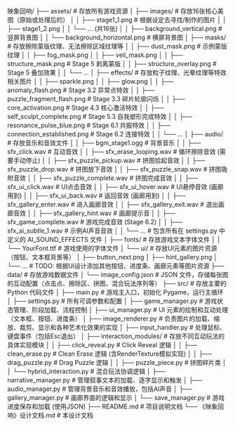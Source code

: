 映象回响/
├── assets/             # 存放所有游戏资源
│   ├── images/         # 存放16张核心美图（原始或处理后的）
│   │   ├── stage1_1.png    # 根据设定去寻找/制作的图片
│   │   ├── stage1_2.png
│   │   └── ... (共16张)
│   │   ├── background_vertical.png # 竖屏背景图
│   │   └── background_horizontal.png # 横屏背景图
│   ├── masks/          # 存放擦除蒙版纹理、无法擦除区域纹理等
│   │   ├── dust_mask.png   # 示例蒙版纹理
│   │   ├── fog_mask.png
│   │   ├── veil_mask.png
│   │   ├── structure_mask.png # Stage 5 剥离蒙版
│   │   ├── structure_overlay.png # Stage 5 叠加效果
│   │   └── ...
│   ├── effects/        # 存放粒子纹理、光晕纹理等特效相关图片
│   │   ├── sparkle.png
│   │   ├── glow.png
│   │   ├── anomaly_flash.png # Stage 3.2 异常点特效
│   │   ├── puzzle_fragment_flash.png # Stage 3.3 碎片轮廓闪烁
│   │   ├── core_activation.png # Stage 4.3 核心激活特效
│   │   ├── self_sculpt_complete.png # Stage 5.3 自我塑形完成特效
│   │   ├── resonance_pulse_blue.png # Stage 6.1 共振特效
│   │   ├── connection_established.png # Stage 6.2 连接特效
│   │   └── ...
│   ├── audio/          # 存放音乐和音效文件
│   │   ├── bgm_stage1.ogg  # 背景音乐
│   │   ├── sfx_click.wav   # 互动音效
│   │   ├── sfx_erase_looping.wav # 循环擦除音效 (需要手动停止)
│   │   ├── sfx_puzzle_pickup.wav # 拼图拾起音效
│   │   ├── sfx_puzzle_drop.wav # 拼图放下音效
│   │   ├── sfx_puzzle_snap.wav # 拼图吸附音效
│   │   ├── sfx_puzzle_complete.wav # 拼图完成音效
│   │   ├── sfx_ui_click.wav # UI点击音效
│   │   ├── sfx_ui_hover.wav # UI悬停音效 (画廊用到)
│   │   ├── sfx_ui_back.wav # 返回音效 (画廊用到)
│   │   ├── sfx_gallery_enter.wav # 进入画廊音效
│   │   ├── sfx_gallery_exit.wav # 退出画廊音效
│   │   ├── sfx_gallery_hint.wav # 画廊提示音
│   │   ├── sfx_game_complete.wav # 游戏完成音效 (Stage 6.2)
│   │   ├── sfx_ai_subtle_1.wav # 示例AI声音音效
│   │   └── ... # 包含所有在 settings.py 中定义的 AI_SOUND_EFFECTS 文件
│   ├── fonts/          # 存放游戏文本字体文件
│   │   └── YourFont.ttf # 游戏使用的字体文件
│   └── ui/             # 存放UI元素的图片资源（按钮、文本框背景等）
│       ├── button_next.png
│       ├── hint_gallery.png
│       └── ... # TODO: 根据UI设计添加其他按钮、进度条、画廊元素等图片资源
├── data/               # 存放游戏数据文件
│   └── image_config.json # JSON 文件，存储每张图的互动配置（点击点、擦除区、拼图、混合玩法序列等）
├── src/                # 存放主要的 Python 代码文件
│   ├── main.py         # 游戏主入口，初始化 Pygame，运行主循环
│   ├── settings.py     # 所有可调参数和配置
│   ├── game_manager.py # 游戏状态管理、阶段加载、流程控制
│   ├── ui_manager.py   # UI 元素的绘制和互动处理（文本框、按钮、进度条）
│   ├── image_renderer.py # 负责图片的加载、缩放、裁剪、显示和各种艺术化效果的实现
│   ├── input_handler.py  # 处理鼠标、键盘事件（包括Esc退出）
│   ├── interaction_modules/ # 存放不同互动玩法的具体实现模块
│   │   ├── click_reveal.py # Click Reveal 逻辑
│   │   ├── clean_erase.py  # Clean Erase 逻辑 (含RenderTexture模拟实现)
│   │   ├── drag_puzzle.py  # Drag Puzzle 逻辑
│   │   ├── puzzle_piece.py # 拼图碎片类
│   │   └── hybrid_interaction.py # 混合玩法协调逻辑
│   ├── narrative_manager.py # 管理叙事文本的加载、逐字显示和触发
│   ├── audio_manager.py  # 管理背景音乐和音效播放，包括AI声音
│   ├── gallery_manager.py  # 画廊界面的逻辑和显示
│   └── save_manager.py   # 游戏进度保存和加载 (使用JSON)
├── README.md           # 项目说明文档
└── 《映象回响》设计文档.md # 本设计文档